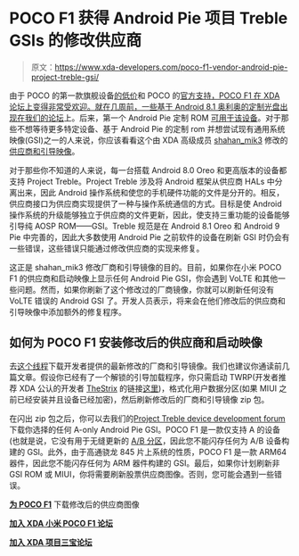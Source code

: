 # POCO F1 获得 Android Pie 项目 Treble GSIs 的修改供应商

> 原文：<https://www.xda-developers.com/poco-f1-vendor-android-pie-project-treble-gsi/>

由于 POCO 的第一款旗舰设备[的低价](https://www.xda-developers.com/xiaomi-poco-f1-specs-pricing-availability-india/)和 POCO 的[官方支持，POCO F1 在 XDA 论坛上变得非常受欢迎。就在几周前，一些基于 Android 8.1 奥利奥的定制光盘](https://www.xda-developers.com/poco-pick-developers-poco-f1/)[出现在我们的论坛](https://www.xda-developers.com/poco-f1-lineageos-15-1-resurrection-remix-aosip-aosp-extended/)上。后来，第一个 Android Pie 定制 ROM [可用于该设备](https://www.xda-developers.com/lineageos-16-android-pie-poco-f1/)。对于那些不想等待更多特定设备、基于 Android Pie 的定制 rom 并想尝试现有通用系统映像(GSI)之一的人来说，你应该看看这个由 XDA 高级成员 [shahan_mik3](https://forum.xda-developers.com/member.php?u=5162591) 修改的[供应商和引导映像](https://forum.xda-developers.com/poco-f1/development/release-1-vendor-gsi-t3850372)。

对于那些你不知道的人来说，每一台搭载 Android 8.0 Oreo 和更高版本的设备都支持 Project Treble。Project Treble 涉及将 Android 框架从供应商 HALs 中分离出来，因此 Android 操作系统和使您的手机硬件功能的文件是分开的。相反，供应商接口为供应商实现提供了一种与操作系统通信的方式。目标是使 Android 操作系统的升级能够独立于供应商的文件更新，因此，使支持三重功能的设备能够引导纯 AOSP ROM——GSI。Treble 规范是在 Android 8.1 Oreo 和 Android 9 Pie 中完善的，因此大多数使用 Android Pie 之前软件的设备在刷新 GSI 时仍会有一些错误，这些错误只能通过修改供应商的实现来修复。

这正是 shahan_mik3 修改厂商和引导镜像的目的。目前，如果你在小米 POCO F1 的供应商和启动映像上显示任何 Android Pie GSI，你会遇到 VoLTE 和其他一些问题。然而，如果你刷新了这个修改过的厂商镜像，你就可以刷新任何没有 VoLTE 错误的 Android GSI 了。开发人员表示，将来会在他们修改后的供应商和引导映像中添加额外的修复程序。

## 如何为 POCO F1 安装修改后的供应商和启动映像

去[这个线程](https://forum.xda-developers.com/poco-f1/development/release-1-vendor-gsi-t3850372)下载开发者提供的最新修改的厂商和引导镜像。我们也建议你通读前几篇文章。假设你已经有了一个解锁的引导加载程序，你只需启动 TWRP(开发者推荐 XDA 公认的开发者 [TheStrix](https://forum.xda-developers.com/member.php?u=5857684) 的链接[这里](https://forum.xda-developers.com/poco-f1/how-to/xiaomi-poco-f1-unlock-bootloader-custom-t3839405))，格式化用户数据分区(如果 MIUI 之前已经安装并且设备已经加密)，然后刷新修改后的厂商和引导镜像 zip 包。

在闪出 zip 包之后，你可以去我们的[Project Treble device development forum](https://forum.xda-developers.com/project-treble/trebleenabled-device-development)下载你选择的任何 A-only Android Pie GSI。POCO F1 是一款仅支持 A 的设备(也就是说，它没有用于无缝更新的 [A/B 分区](https://www.xda-developers.com/how-a-b-partitions-and-seamless-updates-affect-custom-development-on-xda/)，因此您不能闪存任何为 A/B 设备构建的 GSI。此外，由于高通骁龙 845 片上系统的性质，POCO F1 是一款 ARM64 器件，因此您不能闪存任何为 ARM 器件构建的 GSI。最后，如果你计划刷新非 GSI ROM 或 MIUI，你将需要刷新股票供应商图像。否则，您可能会遇到一些错误。

[**为 POCO F1**](https://forum.xda-developers.com/poco-f1/development/release-1-vendor-gsi-t3850372) 下载修改后的供应商图像

[**加入 XDA 小米 POCO F1 论坛**](https://forum.xda-developers.com/poco-f1)

[**加入 XDA 项目三宝论坛**](https://forum.xda-developers.com/project-treble/trebleenabled-device-development)